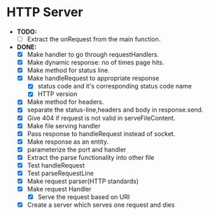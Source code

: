 # HTTP Server

- **TODO:**
  - [ ] Extract the onRequest from the main function.

- **DONE:**
  - [x] Make handler to go through requestHandlers.
  - [x] Make dynamic response: no of times page hits.
  - [x] Make method for status line.
  - [x] Make handleRequest to appropriate response
    - [x] status code and it's corresponding status code name
    - [x] HTTP version
  - [x] Make method for headers.
  - [x] separate the status-line,headers and body in response.send.
  - [x] Give 404 if request is not valid in serveFileContent.
  - [x] Make file serving handler
  - [x] Pass response to handleRequest instead of socket.
  - [x] Make response as an entity.
  - [x] parameterize the port and handler
  - [x] Extract the parse functionality into other file
  - [x] Test handleRequest
  - [x] Test parseRequestLine
  - [x] Make request parser(HTTP standards)
  - [x] Make request Handler
    - [x] Serve the request based on URI
  - [x] Create a server which serves one request and dies
